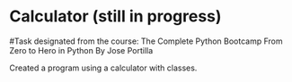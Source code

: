 # Calculator (still in progress)
#Task designated from the course:
The Complete Python Bootcamp From Zero to Hero in Python
By Jose Portilla

Created a program using a calculator with classes.
